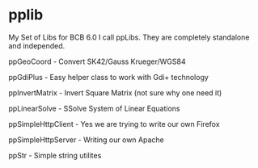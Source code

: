 # pplib
My Set of Libs for BCB 6.0 I call ppLibs. They are completely standalone and independed.

ppGeoCoord - Convert SK42/Gauss Krueger/WGS84

ppGdiPlus - Easy helper class to work with Gdi+ technology

ppInvertMatrix - Invert Square Matrix (not sure why one need it)

ppLinearSolve - SSolve System of Linear Equations

ppSimpleHttpClient - Yes we are trying to write our own Firefox

ppSimpleHttpServer - Writing our own Apache

ppStr - Simple string utilites
